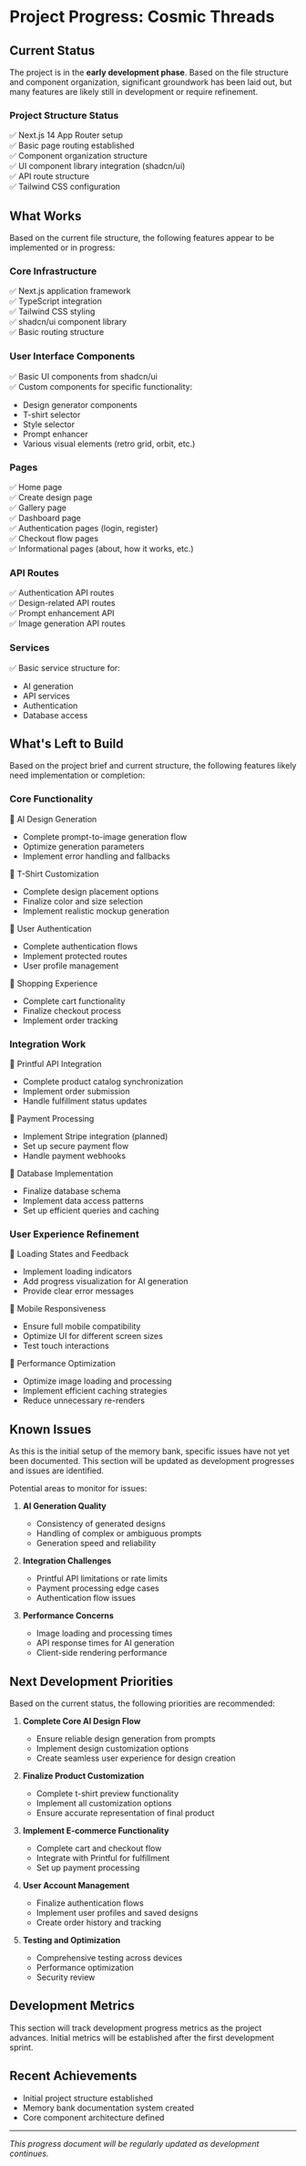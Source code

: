 # Project Progress: Cosmic Threads

## Current Status

The project is in the **early development phase**. Based on the file structure and component organization, significant groundwork has been laid out, but many features are likely still in development or require refinement.

### Project Structure Status

✅ Next.js 14 App Router setup  
✅ Basic page routing established  
✅ Component organization structure  
✅ UI component library integration (shadcn/ui)  
✅ API route structure  
✅ Tailwind CSS configuration  

## What Works

Based on the current file structure, the following features appear to be implemented or in progress:

### Core Infrastructure

✅ Next.js application framework  
✅ TypeScript integration  
✅ Tailwind CSS styling  
✅ shadcn/ui component library  
✅ Basic routing structure  

### User Interface Components

✅ Basic UI components from shadcn/ui  
✅ Custom components for specific functionality:
  - Design generator components
  - T-shirt selector
  - Style selector
  - Prompt enhancer
  - Various visual elements (retro grid, orbit, etc.)

### Pages

✅ Home page  
✅ Create design page  
✅ Gallery page  
✅ Dashboard page  
✅ Authentication pages (login, register)  
✅ Checkout flow pages  
✅ Informational pages (about, how it works, etc.)  

### API Routes

✅ Authentication API routes  
✅ Design-related API routes  
✅ Prompt enhancement API  
✅ Image generation API routes  

### Services

✅ Basic service structure for:
  - AI generation
  - API services
  - Authentication
  - Database access

## What's Left to Build

Based on the project brief and current structure, the following features likely need implementation or completion:

### Core Functionality

🔄 AI Design Generation
  - Complete prompt-to-image generation flow
  - Optimize generation parameters
  - Implement error handling and fallbacks

🔄 T-Shirt Customization
  - Complete design placement options
  - Finalize color and size selection
  - Implement realistic mockup generation

🔄 User Authentication
  - Complete authentication flows
  - Implement protected routes
  - User profile management

🔄 Shopping Experience
  - Complete cart functionality
  - Finalize checkout process
  - Implement order tracking

### Integration Work

🔄 Printful API Integration
  - Complete product catalog synchronization
  - Implement order submission
  - Handle fulfillment status updates

🔄 Payment Processing
  - Implement Stripe integration (planned)
  - Set up secure payment flow
  - Handle payment webhooks

🔄 Database Implementation
  - Finalize database schema
  - Implement data access patterns
  - Set up efficient queries and caching

### User Experience Refinement

🔄 Loading States and Feedback
  - Implement loading indicators
  - Add progress visualization for AI generation
  - Provide clear error messages

🔄 Mobile Responsiveness
  - Ensure full mobile compatibility
  - Optimize UI for different screen sizes
  - Test touch interactions

🔄 Performance Optimization
  - Optimize image loading and processing
  - Implement efficient caching strategies
  - Reduce unnecessary re-renders

## Known Issues

As this is the initial setup of the memory bank, specific issues have not yet been documented. This section will be updated as development progresses and issues are identified.

Potential areas to monitor for issues:

1. **AI Generation Quality**
   - Consistency of generated designs
   - Handling of complex or ambiguous prompts
   - Generation speed and reliability

2. **Integration Challenges**
   - Printful API limitations or rate limits
   - Payment processing edge cases
   - Authentication flow issues

3. **Performance Concerns**
   - Image loading and processing times
   - API response times for AI generation
   - Client-side rendering performance

## Next Development Priorities

Based on the current status, the following priorities are recommended:

1. **Complete Core AI Design Flow**
   - Ensure reliable design generation from prompts
   - Implement design customization options
   - Create seamless user experience for design creation

2. **Finalize Product Customization**
   - Complete t-shirt preview functionality
   - Implement all customization options
   - Ensure accurate representation of final product

3. **Implement E-commerce Functionality**
   - Complete cart and checkout flow
   - Integrate with Printful for fulfillment
   - Set up payment processing

4. **User Account Management**
   - Finalize authentication flows
   - Implement user profiles and saved designs
   - Create order history and tracking

5. **Testing and Optimization**
   - Comprehensive testing across devices
   - Performance optimization
   - Security review

## Development Metrics

This section will track development progress metrics as the project advances. Initial metrics will be established after the first development sprint.

## Recent Achievements

- Initial project structure established
- Memory bank documentation system created
- Core component architecture defined

---

*This progress document will be regularly updated as development continues.*
